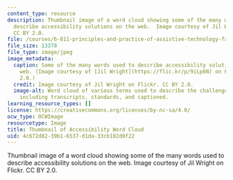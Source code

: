 ```yaml
---
content_type: resource
description: Thumbnail image of a word cloud showing some of the many words used to
  describe accessibility solutions on the web.  Image courtesy of Jil Wright on Flickr.
  CC BY 2.0.
file: /courses/6-811-principles-and-practice-of-assistive-technology-fall-2014/4c672d8239b16537d1da33cb102d0f22_6-811f14-th.jpg
file_size: 13378
file_type: image/jpeg
image_metadata:
  caption: Some of the many words used to describe accessibility solutions on the
    web. (Image courtesy of [Jil Wright](https://flic.kr/p/9iLp6N) on Flickr. CC BY
    2.0.)
  credit: Image courtesy of Jil Wright on Flickr. CC BY 2.0.
  image-alt: Word cloud of various terms used to describe the challenges of accessibility,
    including transcripts, standards, and captioned.
learning_resource_types: []
license: https://creativecommons.org/licenses/by-nc-sa/4.0/
ocw_type: OCWImage
resourcetype: Image
title: Thumbnail of Accessibility Word Cloud
uid: 4c672d82-39b1-6537-d1da-33cb102d0f22
---
```

Thumbnail image of a word cloud showing some of the many words used to describe accessibility solutions on the web.  Image courtesy of Jil Wright on Flickr. CC BY 2.0.